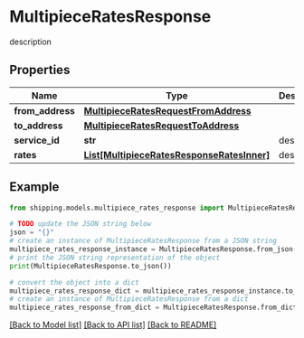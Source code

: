 # MultipieceRatesResponse

description

## Properties

Name | Type | Description | Notes
------------ | ------------- | ------------- | -------------
**from_address** | [**MultipieceRatesRequestFromAddress**](MultipieceRatesRequestFromAddress.md) |  | [optional] 
**to_address** | [**MultipieceRatesRequestToAddress**](MultipieceRatesRequestToAddress.md) |  | [optional] 
**service_id** | **str** | description | [optional] 
**rates** | [**List[MultipieceRatesResponseRatesInner]**](MultipieceRatesResponseRatesInner.md) | description | [optional] 

## Example

```python
from shipping.models.multipiece_rates_response import MultipieceRatesResponse

# TODO update the JSON string below
json = "{}"
# create an instance of MultipieceRatesResponse from a JSON string
multipiece_rates_response_instance = MultipieceRatesResponse.from_json(json)
# print the JSON string representation of the object
print(MultipieceRatesResponse.to_json())

# convert the object into a dict
multipiece_rates_response_dict = multipiece_rates_response_instance.to_dict()
# create an instance of MultipieceRatesResponse from a dict
multipiece_rates_response_from_dict = MultipieceRatesResponse.from_dict(multipiece_rates_response_dict)
```
[[Back to Model list]](../README.md#documentation-for-models) [[Back to API list]](../README.md#documentation-for-api-endpoints) [[Back to README]](../README.md)


